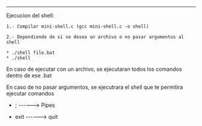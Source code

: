 -------------------------------------------------------------------
Ejecucion del shell: 
```
1.- Compilar mini-shell.c (gcc mini-shell.c -o shell)
```
```
2.- Dependiendo de si se desea un archivo o no pasar argumentos al shell
```

    * ./shell file.bat
    * ./shell

En caso de ejecutar con un archivo, se ejecutaran todos los comandos
dentro de ese .bat

En caso de no pasar argumentos, se ejecutrara el shell que te permitira ejecutar comandos

* ;    ------> Pipes

* exit ------> quit

